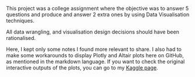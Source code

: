 This project was a college assignment where the objective was to answer 5 questions and produce and answer 2 extra ones by using Data Visualisation techniques.

All data wrangling, and visualisation design decisions should have been rationalised.

Here, I kept only some notes I found more relevant to share. I also had to make some workarounds to display Plotly and Altair plots here on GitHub, as mentioned in the markdown language. If you want to check the original interactive outputs of the plots, you can go to my <a href = "https://www.kaggle.com/code/zilmabezerra/data-visualisation-board-games#Data-Visualisation"> Kaggle page</a>.
